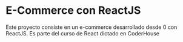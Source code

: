 # E-Commerce con ReactJS

Este proyecto consiste en un e-commerce desarrollado desde 0 con ReactJS.
Es parte del curso de React dictado en CoderHouse